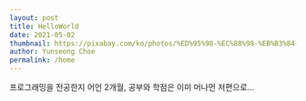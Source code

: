 ```yaml
---
layout: post
title: HelloWorld
date: 2021-05-02
thumbnail: https://pixabay.com/ko/photos/%ED%95%98-%EC%88%98-%EB%B3%84-%EB%B0%A4-%ED%95%98%EB%8A%98-%EB%B0%A4-2695569/
author: Yunseong Choe
permalink: /home
---
```


프로그래밍을 전공한지 어언 2개월, 공부와 학점은 이미 머나먼 저편으로...
